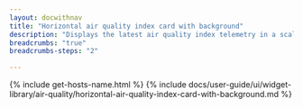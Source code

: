 ```yaml
---
layout: docwithnav
title: "Horizontal air quality index card with background"
description: "Displays the latest air quality index telemetry in a scalable horizontal layout with the background image."
breadcrumbs: "true"
breadcrumbs-steps: "2"

---
```

{% include get-hosts-name.html %}
{% include docs/user-guide/ui/widget-library/air-quality/horizontal-air-quality-index-card-with-background.md %}
